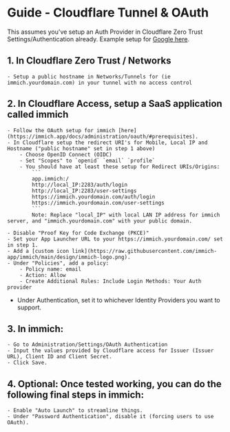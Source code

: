 # Guide - Cloudflare Tunnel & OAuth

This assumes you've setup an Auth Provider in Cloudflare Zero Trust Settings/Authentication already. Example setup for [Google here](https://developers.cloudflare.com/cloudflare-one/identity/idp-integration/google/).

## 1. In Cloudflare Zero Trust / Networks
    - Setup a public hostname in Networks/Tunnels for (ie immich.yourdomain.com) in your tunnel with no access control

## 2. In Cloudflare Access, setup a SaaS application called immich
    - Follow the OAuth setup for immich [here](https://immich.app/docs/administration/oauth/#prerequisites).
    - In Cloudflare setup the redirect URI's for Mobile, Local IP and Hostname ("public hostname" set in step 1 above)
        - Choose OpenID Connect (OIDC)
        - Set "Scopes" to `openid` `email` `profile`
        - You should have at least these setup for Redirect URIs/Origins:
            ```
            app.immich:/
            http://local_IP:2283/auth/login
            http://local_IP:2283/user-settings
            https://immich.yourdomain.com/auth/login
            https://immich.yourdomain.com/user-settings
            ```
            Note: Replace "local_IP" with local LAN IP address for immich server, and "immich.yourdomain.com" with your public domain.

    - Disable "Proof Key for Code Exchange (PKCE)"
    - Set your App Launcher URL to your https://immich.yourdomain.com/ set in step 1.
    - Add a [custom icon link](https://raw.githubusercontent.com/immich-app/immich/main/design/immich-logo.png).
    - Under "Policies", add a policy:
        - Policy name: email
        - Action: Allow
        - Create Additional Rules: Include Login Methods: Your Auth provider
   - Under Authentication, set it to whichever Identity Providers you want to support.

## 3. In immich:
    - Go to Administration/Settings/OAuth Authentication
    - Input the values provided by Cloudflare access for Issuer (Issuer URL), Client ID and Client Secret.
    - Click Save.

## 4. Optional: Once tested working, you can do the following final steps in immich:
    - Enable "Auto Launch" to streamline things.
    - Under "Password Authentication", disable it (forcing users to use OAuth).

